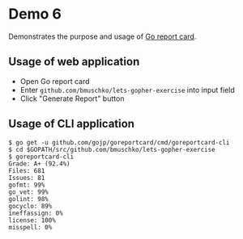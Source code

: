 # Demo 6

Demonstrates the purpose and usage of [Go report card](https://goreportcard.com/).

## Usage of web application

* Open Go report card
* Enter `github.com/bmuschko/lets-gopher-exercise` into input field
* Click "Generate Report" button

## Usage of CLI application

```
$ go get -u github.com/gojp/goreportcard/cmd/goreportcard-cli
$ cd $GOPATH/src/github.com/bmuschko/lets-gopher-exercise
$ goreportcard-cli
Grade: A+ (92.4%)
Files: 681
Issues: 81
gofmt: 99%
go_vet: 99%
golint: 98%
gocyclo: 89%
ineffassign: 0%
license: 100%
misspell: 0%
```
